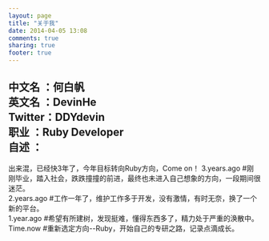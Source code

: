 ```yaml
---
layout: page
title: "关于我"
date: 2014-04-05 13:08
comments: true
sharing: true
footer: true
---
```

中文名 ：何白帆  
英文名 ：DevinHe  
Twitter：DDYdevin  
职业   ：Ruby Developer  
自述   ：  
-------------
  出来混，已经快3年了，今年目标转向Ruby方向，Come on！
    3.years.ago #刚刚毕业，踏入社会，跌跌撞撞的前进，最终也未进入自己想象的方向，一段期间很迷茫。  
    2.years.ago #工作一年了，维护工作多于开发，没有激情，有时无奈，换了一个新的平台。  
    1.year.ago  #希望有所建树，发现挺难，懂得东西多了，精力处于严重的涣散中。  
    Time.now    #重新选定方向--Ruby，开始自己的专研之路，记录点滴成长。  
